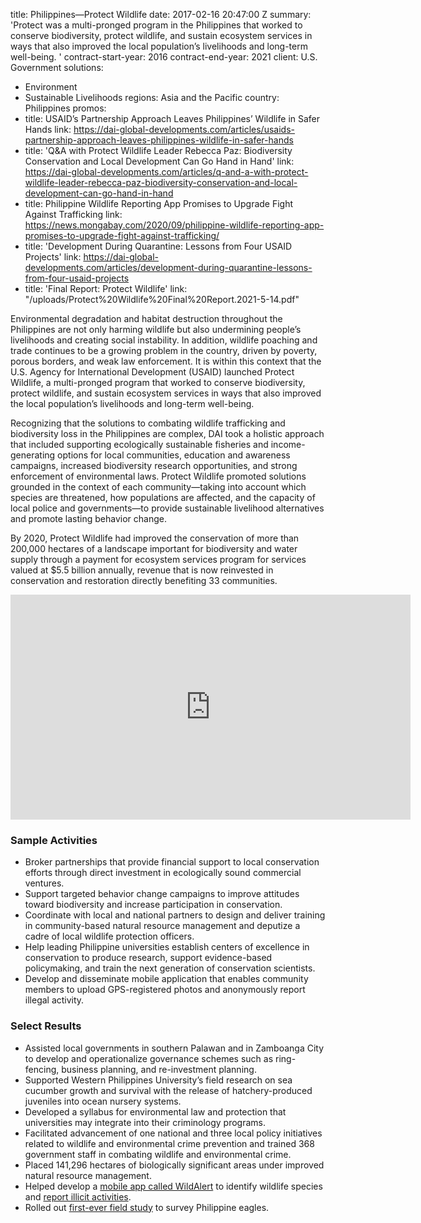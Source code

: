 
title: Philippines—Protect Wildlife
date: 2017-02-16 20:47:00 Z
summary: 'Protect was a multi-pronged program in the Philippines that worked to conserve
  biodiversity, protect wildlife, and sustain ecosystem services in ways that also
  improved the local population’s livelihoods and long-term well-being. '
contract-start-year: 2016
contract-end-year: 2021
client: U.S. Government
solutions:
- Environment
- Sustainable Livelihoods
regions: Asia and the Pacific
country: Philippines
promos:
- title: USAID’s Partnership Approach Leaves Philippines’ Wildlife in Safer Hands
  link: https://dai-global-developments.com/articles/usaids-partnership-approach-leaves-philippines-wildlife-in-safer-hands
- title: 'Q&A with Protect Wildlife Leader Rebecca Paz: Biodiversity Conservation
    and Local Development Can Go Hand in Hand'
  link: https://dai-global-developments.com/articles/q-and-a-with-protect-wildlife-leader-rebecca-paz-biodiversity-conservation-and-local-development-can-go-hand-in-hand
- title: Philippine Wildlife Reporting App Promises to Upgrade Fight Against Trafficking
  link: https://news.mongabay.com/2020/09/philippine-wildlife-reporting-app-promises-to-upgrade-fight-against-trafficking/
- title: 'Development During Quarantine: Lessons from Four USAID Projects'
  link: https://dai-global-developments.com/articles/development-during-quarantine-lessons-from-four-usaid-projects
- title: 'Final Report: Protect Wildlife'
  link: "/uploads/Protect%20Wildlife%20Final%20Report.2021-5-14.pdf"


Environmental degradation and habitat destruction throughout the Philippines are not only harming wildlife but also undermining people’s livelihoods and creating social instability. In addition, wildlife poaching and trade continues to be a growing problem in the country, driven by poverty, porous borders, and weak law enforcement. It is within this context that the U.S. Agency for International Development (USAID) launched Protect Wildlife, a multi-pronged program that worked to conserve biodiversity, protect wildlife, and sustain ecosystem services in ways that also improved the local population’s livelihoods and long-term well-being.

Recognizing that the solutions to combating wildlife trafficking and biodiversity loss in the Philippines are complex, DAI took a holistic approach that included supporting ecologically sustainable fisheries and income-generating options for local communities, education and awareness campaigns, increased biodiversity research opportunities, and strong enforcement of environmental laws. Protect Wildlife promoted solutions grounded in the context of each community—taking into account which species are threatened, how populations are affected, and the capacity of local police and governments—to provide sustainable livelihood alternatives and promote lasting behavior change.

By 2020, Protect Wildlife had improved the conservation of more than 200,000 hectares of a landscape important for biodiversity and water supply through a payment for ecosystem services program for services valued at $5.5 billion annually, revenue that is now reinvested in conservation and restoration directly benefiting 33 communities.

<iframe src="https://player.vimeo.com/video/208299306" width="640" height="360" frameborder="0" webkitallowfullscreen mozallowfullscreen allowfullscreen></iframe>

### Sample Activities

* Broker partnerships that provide financial support to local conservation efforts through direct investment in ecologically sound commercial ventures.
* Support targeted behavior change campaigns to improve attitudes toward biodiversity and increase participation in conservation.
* Coordinate with local and national partners to design and deliver training in community-based natural resource management and deputize a cadre of local wildlife protection officers.
* Help leading Philippine universities establish centers of excellence in conservation to produce research, support evidence-based policymaking, and train the next generation of conservation scientists.
* Develop and disseminate mobile application that enables community members to upload GPS-registered photos and anonymously report illegal activity.

### Select Results

* Assisted local governments in southern Palawan and in Zamboanga City to develop and operationalize governance schemes such as ring-fencing, business planning, and re-investment planning.
* Supported Western Philippines University’s field research on sea cucumber growth and survival with the release of hatchery-produced juveniles into ocean nursery systems.
* Developed a syllabus for environmental law and protection that universities may integrate into their criminology programs.
* Facilitated advancement of one national and three local policy initiatives related to wildlife and environmental crime prevention and trained 368 government staff in combating wildlife and environmental crime.
* Placed 141,296 hectares of biologically significant areas under improved natural resource management.
* Helped develop a [mobile app called WildAlert](https://technology.inquirer.net/97103/app-to-help-curb-wildlife-trafficking) to identify wildlife species and [report illicit activities](https://news.mongabay.com/2020/09/philippine-wildlife-reporting-app-promises-to-upgrade-fight-against-trafficking/).
* Rolled out [first-ever field study](https://environews.ph/biodiversity/partnership-for-research-and-conservation-gives-hope-for-the-philippine-eagle-to-thrive/) to survey Philippine eagles.
